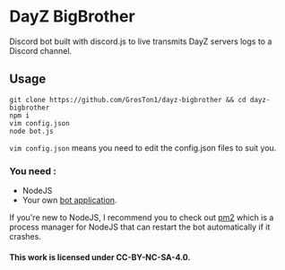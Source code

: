 # DayZ BigBrother
Discord bot built with discord.js to live transmits DayZ servers logs to a Discord channel.

## Usage
```
git clone https://github.com/GrosTon1/dayz-bigbrother && cd dayz-bigbrother
npm i
vim config.json
node bot.js
```
`vim config.json` means you need to edit the config.json files to suit you.

### You need :
* NodeJS
* Your own [bot application](https://discordpy.readthedocs.io/en/rewrite/discord.html).

If you're new to NodeJS, I recommend you to check out [pm2](http://pm2.keymetrics.io/) which is a process manager for NodeJS that can restart the bot automatically if it crashes.

#### This work is licensed under CC-BY-NC-SA-4.0.